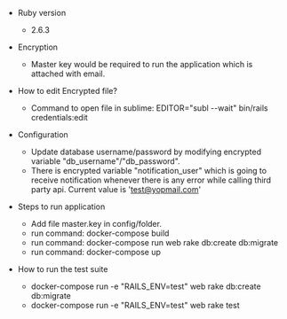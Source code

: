 * Ruby version
  * 2.6.3

* Encryption
  * Master key would be required to run the application which is attached with email.

* How to edit Encrypted file?
  * Command to open file in sublime:   EDITOR="subl --wait" bin/rails credentials:edit

* Configuration
  * Update database username/password by modifying encrypted variable "db_username"/"db_password".
  * There is encrypted variable "notification_user" which is going to receive notification whenever there is any error while calling third party api. Current value is 'test@yopmail.com'

* Steps to run application
  * Add file master.key in config/folder.
  * run command: docker-compose build
  * run command: docker-compose run web rake db:create db:migrate
  * run command: docker-compose up

* How to run the test suite
  * docker-compose run -e "RAILS_ENV=test" web rake db:create db:migrate
  * docker-compose run -e "RAILS_ENV=test" web rake test
